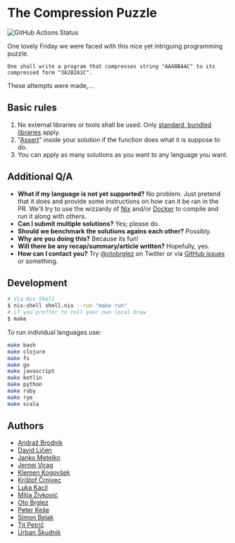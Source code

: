# The Compression Puzzle

![GitHub Actions Status](https://github.com/otobrglez/compression-puzzle/actions/workflows/test.yml/badge.svg)

One lovely Friday we were faced with this nice yet intriguing programming puzzle.

```
One shall write a program that compresses string "AAABBAAC" to its compressed form "3A2B2A1C".
```

These attempts were made,...

## Basic rules

1. No external libraries or tools shall be used. Only [standard, bundled libraries](https://en.wikipedia.org/wiki/Standard_library) apply.
2. "[Assert](https://en.wikipedia.org/wiki/Assertion_(software_development))" inside your solution if the function does what it is suppose to do.
3. You can apply as many solutions as you want to any language you want.

## Additional Q/A

- **What if my language is not yet supported?** No problem. Just pretend that it does and provide some instructions on how can it be ran in the PR. We'll try to use the wizzardy of [Nix](https://nixos.org/) and/or [Docker](https://www.docker.com/) to compile and run it along with others.
- **Can I submit multiple solutions?**
Yes; please do.
- **Should we benchmark the solutions agains each other?** 
Possibly.
- **Why are you doing this?** 
Because its fun!
- **Will there be any recap/summary/article written?** 
Hopefully, yes.
- **How can I contact you?** 
Try [@otobrglez](https://twitter.com/otobrglez) on Twitter or via [GitHub issues](https://github.com/otobrglez/compression-puzzle/issues) or something.

## Development

```bash
# Via Nix Shell
$ nix-shell shell.nix --run "make run"
# if you preffer to roll your own local brew
$ make
```

To run individual languages use:

```bash
make bash
make clojure
make fs
make go
make javascript
make kotlin
make python
make ruby
make rye
make scala
```

## Authors

- [Andraž Brodnik](http://github.com/brodul)
- [David Ličen](https://github.com/davision)
- [Janko Metelko](https://github.com/refaktor)
- [Jernej Virag](https://github.com/izacus)
- [Klemen Kogovšek](https://github.com/kkogovsek)
- [Krištof Črnivec](https://github.com/MrChriss)
- [Luka Kacil](https://github.com/lknix)
- [Mitja Živković](https://linkedin.com/in/mitja-živković-367206)
- [Oto Brglez](https://github.com/otobrglez)
- [Peter Keše](https://github.com/pkese)
- [Simon Belak](https://github.com/sbelak)
- [Tit Petrič](https://github.com/titpetric)
- [Urban Škudnik](https://github.com/uskudnik)
